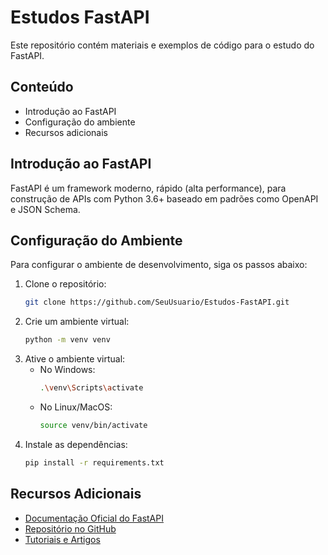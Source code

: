 # Estudos FastAPI

Este repositório contém materiais e exemplos de código para o estudo do FastAPI.

## Conteúdo

- Introdução ao FastAPI
- Configuração do ambiente
- Recursos adicionais

## Introdução ao FastAPI

FastAPI é um framework moderno, rápido (alta performance), para construção de APIs com Python 3.6+ baseado em padrões como OpenAPI e JSON Schema.

## Configuração do Ambiente

Para configurar o ambiente de desenvolvimento, siga os passos abaixo:

1. Clone o repositório:
    ```bash
    git clone https://github.com/SeuUsuario/Estudos-FastAPI.git
    ```
2. Crie um ambiente virtual:
    ```bash
    python -m venv venv
    ```
3. Ative o ambiente virtual:
    - No Windows:
        ```bash
        .\venv\Scripts\activate
        ```
    - No Linux/MacOS:
        ```bash
        source venv/bin/activate
        ```
4. Instale as dependências:
    ```bash
    pip install -r requirements.txt
    ```

## Recursos Adicionais

- [Documentação Oficial do FastAPI](https://fastapi.tiangolo.com/)
- [Repositório no GitHub](https://github.com/tiangolo/fastapi)
- [Tutoriais e Artigos](https://fastapi.tiangolo.com/tutorial/)
